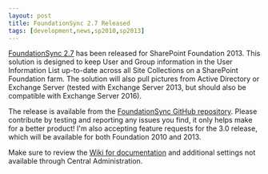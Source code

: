 ```yaml
---
layout: post
title: FoundationSync 2.7 Released
tags: [development,news,sp2010,sp2013]
---
```


[FoundationSync 2.7](https://github.com/Nauplius/FoundationSync/releases/tag/2.7) has been released for SharePoint Foundation 2013. This solution is designed to keep User and Group information in the User Information List up-to-date across all Site Collections on a SharePoint Foundation farm. The solution will also pull pictures from Active Directory or Exchange Server (tested with Exchange Server 2013, but should also be compatible with Exchange Server 2016).

The release is available from the [FoundationSync GitHub repository](https://github.com/Nauplius/FoundationSync). Please contribute by testing and reporting any issues you find, it only helps make for a better product! I'm also accepting feature requests for the 3.0 release, which will be available for both Foundation 2010 and 2013.

Make sure to review the [Wiki for documentation](https://github.com/Nauplius/FoundationSync/wiki) and additional settings not available through Central Administration.